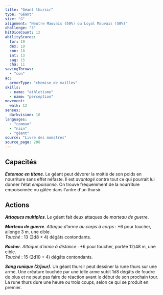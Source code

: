 ```yaml
---
title: "Géant thursir"
type: "Géant"
size: "G"
alignment: "Neutre Mauvais (50%) ou Loyal Mauvais (50%)"
challenge: "3"
hitDiceCount: 12
abilityScores:
  for: 19
  dex: 10
  con: 18
  int: 13
  sag: 15
  cha: 11
savingThrows: 
  - "con"
ac: 
  armorType: "chemise de mailles"
skills: 
  - name: "athletisme"
  - name: "perception"
movement: 
  walk: 12
senses: 
  darkvision: 18
languages: 
  - "commun"
  - "nain"
  - "géant"
source: "Livre des monstres"
source_page: 208
---
```

## Capacités
_**Estomac en titane**_. Le géant peut dévorer la moitié de son poids en nourriture sans effet néfaste. Il est _avantagé_ contre tout ce qui pourrait lui donner l'état _empoisonné_. On trouve fréquemment de la nourriture empoisonnée ou gâtée dans l'antre d'un thursir.

## Actions
_**Attaques multiples**_. Le géant fait deux attaques de _marteau de guerre_.

_**Marteau de guerre**_. _Attaque d'arme au corps à corps_ : +6 pour toucher, allonge 3 m, une cible.  
_Touché_ : 13 (2d8 + 4) dégâts contondants.

_**Rocher**_. _Attaque d'arme à distance_ : +6 pour toucher, portée 12/48 m, une cible.  
_Touché_ : 15 (2d10 + 4) dégâts contondants.

_**Sang runique (3/jour)**_. Un géant thursir peut dessiner la rune thurs sur une arme. Une créature touchée par une telle arme subit 1d8 dégâts de foudre de plus et ne peut pas faire de réaction avant le début de son prochain tour. La rune thurs dure une heure ou trois coups, selon ce qui se produit en premier.
